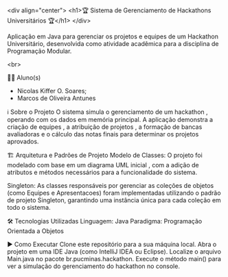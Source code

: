 &lt;div align="center">
&lt;h1>🏆 Sistema de Gerenciamento de Hackathons Universitários 🏆&lt;/h1>
&lt;/div>

Aplicação em Java para gerenciar os projetos e equipes de um Hackathon Universitário, desenvolvida como atividade acadêmica para a disciplina de Programação Modular.

&lt;br>

🧑‍🎓 Aluno(s)
- Nicolas Kiffer O. Soares;
- Marcos de Oliveira Antunes

ℹ️ Sobre o Projeto
O sistema simula o gerenciamento de um hackathon , operando com os dados em memória principal. A aplicação demonstra a criação de equipes , a atribuição de projetos , a formação de bancas avaliadoras  e o cálculo das notas finais para determinar os projetos aprovados.

🏗️ Arquitetura e Padrões de Projeto
Modelo de Classes: O projeto foi modelado com base em um diagrama UML inicial , com a adição de atributos e métodos necessários para a funcionalidade do sistema.

Singleton: As classes responsáveis por gerenciar as coleções de objetos (como Equipes e Apresentacoes) foram implementadas utilizando o padrão de projeto Singleton, garantindo uma instância única para cada coleção em todo o sistema.

🛠️ Tecnologias Utilizadas
Linguagem: Java
Paradigma: Programação Orientada a Objetos

▶️ Como Executar
Clone este repositório para a sua máquina local.
Abra o projeto em uma IDE Java (como IntelliJ IDEA ou Eclipse).
Localize o arquivo Main.java no pacote br.pucminas.hackathon.
Execute o método main() para ver a simulação do gerenciamento do hackathon no console.
